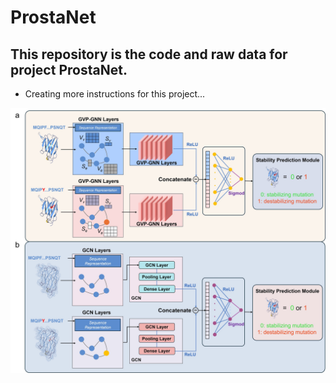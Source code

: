 # ProstaNet
## This repository is the code and raw data for project **ProstaNet**.
  * Creating more instructions for this project...

![Project](https://github.com/zeysun/ProstaNet/blob/main/Figure.jpg)
